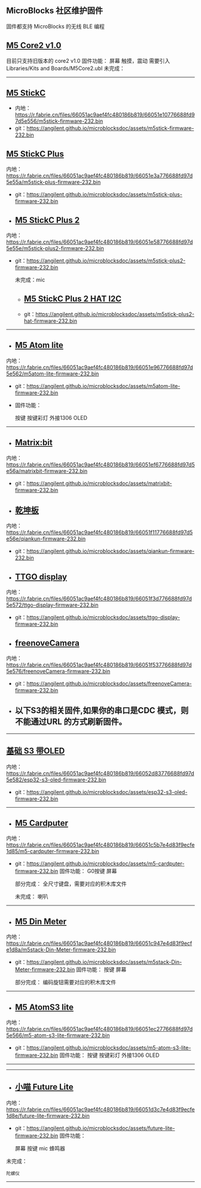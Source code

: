 ## MicroBlocks 社区维护固件

固件都支持 MicroBlocks 的无线 BLE 编程
## [M5 Core2 v1.0](assets/file/m5core2_firmware_244.bin ':ignore')



目前只支持旧版本的 core2 v1.0
    固件功能：
        屏幕
        触摸，震动
            需要引入 Libraries/Kits and Boards/M5Core2.ubl
    未完成：


---
## [M5 StickC](assets/m5stick-firmware-232.bin)
- 内地：https://r.fabrie.cn/files/66051ac9aef4fc480186b819/66051e10776688fd97d5e556/m5stick-firmware-232.bin
- git：https://angilent.github.io/microblocksdoc/assets/m5stick-firmware-232.bin

## [M5 StickC Plus](assets/m5stick-plus-firmware-232.bin ':ignore')
内地：https://r.fabrie.cn/files/66051ac9aef4fc480186b819/66051e3a776688fd97d5e55a/m5stick-plus-firmware-232.bin
- git：https://angilent.github.io/microblocksdoc/assets/m5stick-plus-firmware-232.bin

- ## [M5 StickC Plus 2](assets/m5stick-plus2-firmware-232.bin ':ignore')
内地：https://r.fabrie.cn/files/66051ac9aef4fc480186b819/66051e58776688fd97d5e55e/m5stick-plus2-firmware-232.bin
- git：https://angilent.github.io/microblocksdoc/assets/m5stick-plus2-firmware-232.bin

    未完成：mic 

  - ## [M5 StickC Plus 2 HAT I2C](assets/m5stick-plus2-hat-firmware-232.bin ':ignore')  

  - git：https://angilent.github.io/microblocksdoc/assets/m5stick-plus2-hat-firmware-232.bin
---     


- ## [M5 Atom lite](assets/m5atom-lite-firmware-232.bin ':ignore')
内地：https://r.fabrie.cn/files/66051ac9aef4fc480186b819/66051e96776688fd97d5e562/m5atom-lite-firmware-232.bin
- git：https://angilent.github.io/microblocksdoc/assets/m5atom-lite-firmware-232.bin
-   固件功能：

    按键
    按键彩灯
    外接1306 OLED
---
- ## [Matrix:bit](assets/matrixbit-firmware-232.bin ':ignore')
内地：https://r.fabrie.cn/files/66051ac9aef4fc480186b819/66051ef6776688fd97d5e56a/matrixbit-firmware-232.bin
- git：https://angilent.github.io/microblocksdoc/assets/matrixbit-firmware-232.bin

- ## [乾坤板](assets/qiankun-firmware-232.bin)
内地：https://r.fabrie.cn/files/66051ac9aef4fc480186b819/66051f11776688fd97d5e56e/qiankun-firmware-232.bin
- git：https://angilent.github.io/microblocksdoc/assets/qiankun-firmware-232.bin

- ## [TTGO display](assets/ttgo-display-firmware-232.bin ':ignore')
内地：https://r.fabrie.cn/files/66051ac9aef4fc480186b819/66051f3d776688fd97d5e572/ttgo-display-firmware-232.bin
- git：https://angilent.github.io/microblocksdoc/assets/ttgo-display-firmware-232.bin

- ## [freenoveCamera](assets/freenoveCamera-firmware-232.bin ':ignore')
内地：https://r.fabrie.cn/files/66051ac9aef4fc480186b819/66051f53776688fd97d5e576/freenoveCamera-firmware-232.bin
- git：https://angilent.github.io/microblocksdoc/assets/freenoveCamera-firmware-232.bin

- ## 以下S3的相关固件,如果你的串口是CDC 模式，则不能通过URL 的方式刷新固件。
---
## [基础 S3 带OLED](/assets/esp32-s3-oled-firmware-232.bin ':ignore')
内地：https://r.fabrie.cn/files/66051ac9aef4fc480186b819/66052d83776688fd97d5e582/esp32-s3-oled-firmware-232.bin
- git：https://angilent.github.io/microblocksdoc/assets/esp32-s3-oled-firmware-232.bin

---

- ## [M5 Cardputer](assets/m5-cardputer-firmware-232.bin ':ignore')
内地：https://r.fabrie.cn/files/66051ac9aef4fc480186b819/66051c5b7e4d83f9ecfe1d85/m5-cardputer-firmware-232.bin
- git：https://angilent.github.io/microblocksdoc/assets/m5-cardputer-firmware-232.bin
    固件功能：
        G0按键
        屏幕

    部分完成：
        全尺寸键盘，需要对应的积木库文件

    未完成：
        喇叭
---   
- ## [M5 Din Meter](assets/m5stack-Din-Meter-firmware-232.bin ':ignore')
内地：https://r.fabrie.cn/files/66051ac9aef4fc480186b819/66051c947e4d83f9ecfe1d8a/m5stack-Din-Meter-firmware-232.bin
- git：https://angilent.github.io/microblocksdoc/assets/m5stack-Din-Meter-firmware-232.bin
    固件功能：
        按键
        屏幕

    部分完成：
        编码旋钮需要对应的积木库文件
--- 
- ## [M5 AtomS3 lite](assets/m5-atom-s3-lite-firmware-232.bin ':ignore')
内地：https://r.fabrie.cn/files/66051ac9aef4fc480186b819/66051ec2776688fd97d5e566/m5-atom-s3-lite-firmware-232.bin
- git：https://angilent.github.io/microblocksdoc/assets/m5-atom-s3-lite-firmware-232.bin
    固件功能：
        按键
        按键彩灯
        外接1306 OLED
---

---
- ## [小喵 Future Lite](assets/future-lite-firmware-232.bin ':ignore')
内地：https://r.fabrie.cn/files/66051ac9aef4fc480186b819/66051d3c7e4d83f9ecfe1d8e/future-lite-firmware-232.bin
- git：https://angilent.github.io/microblocksdoc/assets/future-lite-firmware-232.bin
固件功能：

    屏幕
    按键
    mic
    蜂鸣器

未完成：

    陀螺仪
---
